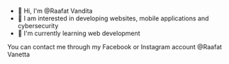 - 👋 Hi, I'm @Raafat Vandita
- 👀 I am interested in developing websites, mobile applications and cybersecurity
- 🌱 I'm currently learning web development

You can contact me through my Facebook or Instagram account @Raafat Vanetta
